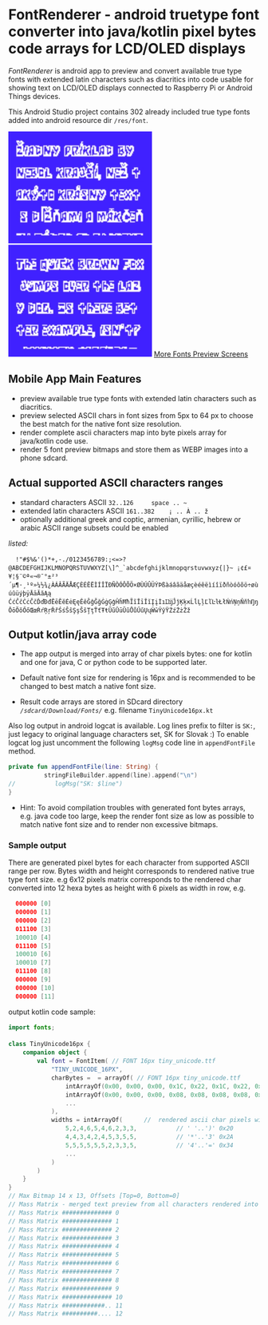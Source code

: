# FontRenderer - android truetype font converter into java/kotlin pixel bytes code arrays for LCD/OLED displays

*FontRenderer* is android app to preview and convert available true type fonts with extended latin characters such as diacritics 
into code usable for showing text on LCD/OLED displays connected to Raspberry Pi or Android Things devices.

This Android Studio project contains 302 already included true type fonts added into android resource dir `/res/font`.

![Preview Screen](generated/screens/Crocs16px_1.webp?raw=true)
![Preview Screen](generated/screens/Crocs16px_4.webp?raw=true)
[More Fonts Preview Screens](generated/README.md)

## Mobile App Main Features

 * preview available true type fonts with extended latin characters such as diacritics.
 * preview selected ASCII chars in font sizes from 5px to 64 px to choose the best match for the native font size resolution.
 * render complete ascii characters map into byte pixels array for java/kotlin code use.
 * render 5 font preview bitmaps and store them as WEBP images into a phone sdcard.

## Actual supported ASCII characters ranges
 *  standard characters         ASCII `32..126     space .. ~`
 *  extended latin characters   ASCII `161..382    ¡ .. À .. ž`
 * optionally additional greek and coptic, armenian, cyrillic, hebrew or arabic ASCII range subsets could be enabled

*listed:*

 ```  !"#$%&'()*+,-./0123456789:;<=>?@ABCDEFGHIJKLMNOPQRSTUVWXYZ[\]^_`abcdefghijklmnopqrstuvwxyz{|}~
  ¡¢£¤¥¦§¨©ª«¬­®¯°±²³´µ¶·¸¹º»¼½¾¿ÀÁÂÃÄÅÆÇÈÉÊËÌÍÎÏÐÑÒÓÔÕÖ×ØÙÚÛÜÝÞßàáâãäåæçèéêëìíîïðñòóôõö÷øùúûüýþÿĀāĂăĄą
  ĆćĈĉĊċČčĎďĐđĒēĔĕĖėĘęĚěĜĝĞğĠġĢģĤĥĦħĨĩĪīĬĭĮįİıĲĳĴĵĶķĸĹĺĻļĽľĿŀŁłŃńŅņŇňŉŊŋŌōŎŏŐőŒœŔŕŖŗŘřŚśŜŝŞşŠšŢţŤťŦŧŨũŪūŬŭŮůŰűŲųŴŵŶŷŸŹźŻżŽž```

## Output kotlin/java array code
* The app output is merged into array of char pixels bytes: one for kotlin and one for java,
 C or python code to be supported later. 

* Default native font size for rendering is 16px and is recommended to be changed to best match a native font size.

* Result code arrays are stored in SDcard directory 
  *`/sdcard/Download/Fonts/`*    e.g. filename `TinyUnicode16px.kt`
  
Also log output in android logcat is available. Log lines prefix to filter is `SK:`, just legacy to original language characters set, SK for Slovak :)
To enable logcat log just uncomment the following `logMsg` code line in `appendFontFile` method.

 ```kotlin
 private fun appendFontFile(line: String) {
           stringFileBuilder.append(line).append("\n")
 //           logMsg("SK: $line")
 }
```

* Hint: To avoid compilation troubles with generated font bytes arrays, e.g. java code too large, keep the render font size as low as possible to match native font size and to render non excessive bitmaps.
### Sample output

There are generated pixel bytes for each character from supported ASCII range per row. Bytes width and height corresponds to rendered native true type font size.
   e.g 6x12 pixels matrix corresponds to the rendered char converted into 12 hexa bytes as height with 6 pixels as width in row, e.g.

```kotlin
  000000 [0]
  000000 [1]
  000000 [2]
  011100 [3]
  100010 [4]
  011100 [5]
  100010 [6]
  100010 [7]
  011100 [8]
  000000 [9]
  000000 [10]
  000000 [11]
```

output kotlin code sample:

```kotlin
import fonts;

class TinyUnicode16px {
    companion object {
        val font = FontItem( // FONT 16px tiny_unicode.ttf
            "TINY_UNICODE_16PX",
            charBytes =  = arrayOf( // FONT 16px tiny_unicode.ttf
                intArrayOf(0x00, 0x00, 0x00, 0x1C, 0x22, 0x1C, 0x22, 0x22, 0x1C, 0x00, 0x00, 0x00), // 6x12 '8' 0x38
                intArrayOf(0x00, 0x00, 0x00, 0x08, 0x08, 0x08, 0x08, 0x00, 0x08, 0x00, 0x00, 0x00), // 6x12 '!' 0x21
                ...
            ),
            widths = intArrayOf(      //  rendered ascii char pixels width, mono fonts have fixed size chars
                5,2,4,6,5,4,6,2,3,3,           // ' '..')' 0x20
                4,4,3,4,2,4,5,3,5,5,           // '*'..'3' 0x2A
                5,5,5,5,5,5,2,3,3,5,           // '4'..'=' 0x34
                ...
            )
        )
    }
}
// Max Bitmap 14 x 13, Offsets [Top=0, Bottom=0] 
// Mass Matrix - merged text preview from all characters rendered into one map
// Mass Matrix ############## 0
// Mass Matrix ############## 1
// Mass Matrix ############## 2
// Mass Matrix ############## 3
// Mass Matrix ############## 4
// Mass Matrix ############## 5
// Mass Matrix ############## 6
// Mass Matrix ############## 7
// Mass Matrix ############## 8
// Mass Matrix ############## 9
// Mass Matrix ############## 10
// Mass Matrix ############.. 11
// Mass Matrix ##########.... 12
```
